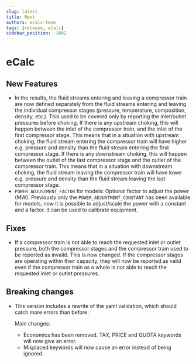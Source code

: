 ```yaml
---
slug: latest
title: Next
authors: ecalc-team
tags: [release, eCalc]
sidebar_position: -1002
---
```


# eCalc



## New Features

- In the results, the fluid streams entering and leaving a compressor train are now defined separately from the fluid 
  streams entering and leaving the individual compressor stages (pressure, temperature, composition, density, etc.).
  This used to be covered only by reporting the inlet/outlet pressures before choking. 
  If there is any upstream choking, this will happen between the inlet of the compressor train, and the inlet of the
  first compressor stage. This means that in a situation with upstream choking, the fluid stream entering the compressor
  train will have higher e.g. pressure and density than the fluid stream entering the first compressor stage. If there
  is any downstream choking, this will happen between the outlet of the last compressor stage and the outlet of the
  compressor train. This means that in a situation with downstream choking, the fluid stream leaving the compressor
  train will have lower e.g. pressure and density than the fluid stream leaving the last compressor stage.
- `POWER_ADJUSTMENT_FACTOR` for models: Optional factor to adjust the power (MW). Previously only the `POWER_ADJUSTMENT_CONSTANT` has been available for models, now it is possible to adjust/scale the power with a constant and a factor. It can be used to calibrate equipment.

## Fixes

- If a compressor train is not able to reach the requested inlet or outlet pressure, both the compressor stages and
  the compressor train used to be reported as invalid. This is now changed. If the compressor stages are operating within
  their capacity, they will now be reported as valid even if the compressor train as a whole is not able to reach
  the requested inlet or outlet pressures.

## Breaking changes

- This version includes a rewrite of the yaml validation, which should catch more errors than before.
    
    Main changes:
    - Economics has been removed. TAX, PRICE and QUOTA keywords will now give an error.
    - Misplaced keywords will now cause an error instead of being ignored.
